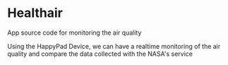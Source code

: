 # Healthair

App source code for monitoring the air quality

Using the HappyPad Device, we can have a realtime monitoring of the air quality and compare the data collected with the NASA's service
